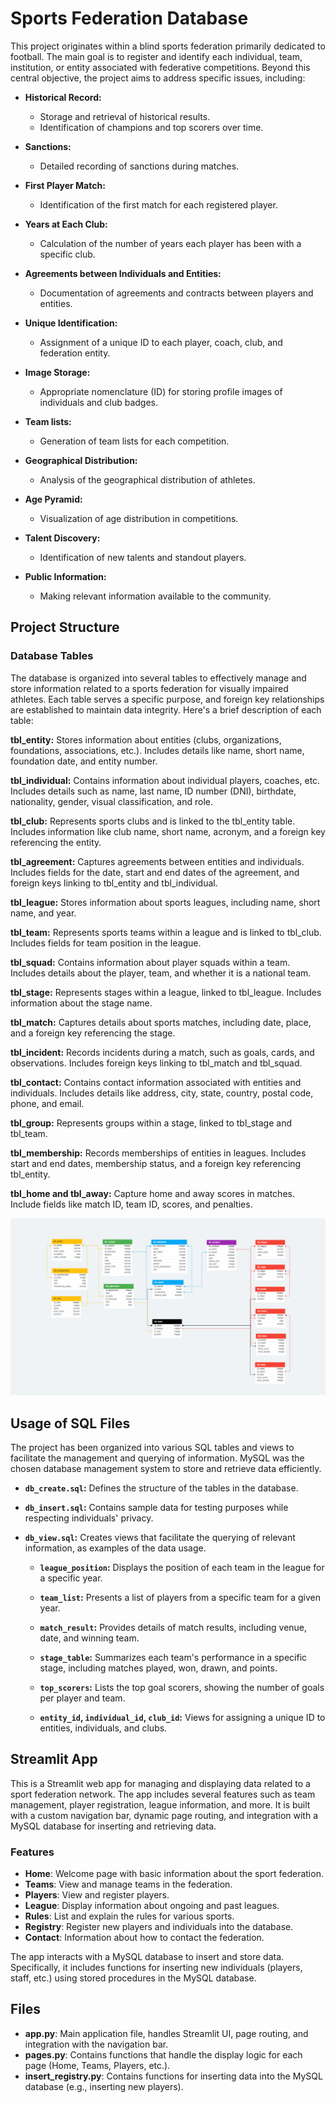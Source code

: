 # Sports Federation Database

This project originates within a blind sports federation primarily dedicated to football. The main goal is to register and identify each individual, team, institution, or entity associated with federative competitions. Beyond this central objective, the project aims to address specific issues, including:

- **Historical Record:**
  - Storage and retrieval of historical results.
  - Identification of champions and top scorers over time.

- **Sanctions:**
  - Detailed recording of sanctions during matches.

- **First Player Match:**
  - Identification of the first match for each registered player.

- **Years at Each Club:**
  - Calculation of the number of years each player has been with a specific club.

- **Agreements between Individuals and Entities:**
  - Documentation of agreements and contracts between players and entities.

- **Unique Identification:**
  - Assignment of a unique ID to each player, coach, club, and federation entity.

- **Image Storage:**
  - Appropriate nomenclature (ID) for storing profile images of individuals and club badges.

- **Team lists:**
  - Generation of team lists for each competition.

- **Geographical Distribution:**
  - Analysis of the geographical distribution of athletes.

- **Age Pyramid:**
  - Visualization of age distribution in competitions.

- **Talent Discovery:**
  - Identification of new talents and standout players.

- **Public Information:**
  - Making relevant information available to the community.

## Project Structure

### Database Tables

The database is organized into several tables to effectively manage and store information related to a sports federation for visually impaired athletes. Each table serves a specific purpose, and foreign key relationships are established to maintain data integrity. Here's a brief description of each table:

**tbl_entity:**
Stores information about entities (clubs, organizations, foundations, associations, etc.).
Includes details like name, short name, foundation date, and entity number.

**tbl_individual:**
Contains information about individual players, coaches, etc.
Includes details such as name, last name, ID number (DNI), birthdate, nationality, gender, visual classification, and role.

**tbl_club:**
Represents sports clubs and is linked to the tbl_entity table.
Includes information like club name, short name, acronym, and a foreign key referencing the entity.

**tbl_agreement:**
Captures agreements between entities and individuals.
Includes fields for the date, start and end dates of the agreement, and foreign keys linking to tbl_entity and tbl_individual.

**tbl_league:**
Stores information about sports leagues, including name, short name, and year.

**tbl_team:**
Represents sports teams within a league and is linked to tbl_club.
Includes fields for team position in the league.

**tbl_squad:**
Contains information about player squads within a team.
Includes details about the player, team, and whether it is a national team.

**tbl_stage:**
Represents stages within a league, linked to tbl_league.
Includes information about the stage name.

**tbl_match:**
Captures details about sports matches, including date, place, and a foreign key referencing the stage.

**tbl_incident:**
Records incidents during a match, such as goals, cards, and observations.
Includes foreign keys linking to tbl_match and tbl_squad.

**tbl_contact:**
Contains contact information associated with entities and individuals.
Includes details like address, city, state, country, postal code, phone, and email.

**tbl_group:**
Represents groups within a stage, linked to tbl_stage and tbl_team.

**tbl_membership:**
Records memberships of entities in leagues.
Includes start and end dates, membership status, and a foreign key referencing tbl_entity.

**tbl_home and tbl_away:**
Capture home and away scores in matches.
Include fields like match ID, team ID, scores, and penalties.

![Model Diagram](images/model_diagram.png)

## Usage of SQL Files

The project has been organized into various SQL tables and views to facilitate the management and querying of information. MySQL was the chosen database management system to store and retrieve data efficiently.

- **`db_create.sql`:** Defines the structure of the tables in the database.

- **`db_insert.sql`:** Contains sample data for testing purposes while respecting individuals' privacy.

- **`db_view.sql`:** Creates views that facilitate the querying of relevant information, as examples of the data usage.

  - **`league_position`:** Displays the position of each team in the league for a specific year.

  - **`team_list`:** Presents a list of players from a specific team for a given year.

  - **`match_result`:** Provides details of match results, including venue, date, and winning team.

  - **`stage_table`:** Summarizes each team's performance in a specific stage, including matches played, won, drawn, and points.

  - **`top_scorers`:** Lists the top goal scorers, showing the number of goals per player and team.

  - **`entity_id`, `individual_id`, `club_id`:** Views for assigning a unique ID to entities, individuals, and clubs.

## Streamlit App

This is a Streamlit web app for managing and displaying data related to a sport federation network. The app includes several features such as team management, player registration, league information, and more. It is built with a custom navigation bar, dynamic page routing, and integration with a MySQL database for inserting and retrieving data.

### Features
- **Home**: Welcome page with basic information about the sport federation.
- **Teams**: View and manage teams in the federation.
- **Players**: View and register players.
- **League**: Display information about ongoing and past leagues.
- **Rules**: List and explain the rules for various sports.
- **Registry**: Register new players and individuals into the database.
- **Contact**: Information about how to contact the federation.

The app interacts with a MySQL database to insert and store data. Specifically, it includes functions for inserting new individuals (players, staff, etc.) using stored procedures in the MySQL database.

## Files
- **app.py**: Main application file, handles Streamlit UI, page routing, and integration with the navigation bar.
- **pages.py**: Contains functions that handle the display logic for each page (Home, Teams, Players, etc.).
- **insert_registry.py**: Contains functions for inserting data into the MySQL database (e.g., inserting new players).